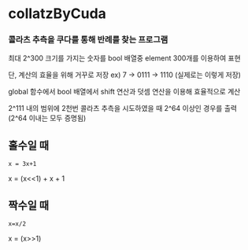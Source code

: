 # collatzByCuda
### 콜라츠 추측을 쿠다를 통해 반례를 찾는 프로그램
최대 2^300 크기를 가지는 숫자를 bool 배열중 element 300개를 이용하여 표현 

단, 계산의 효율을 위해 거꾸로 저장  ex) 7 -> 0111 -> 1110 (실제로는 이렇게 저장)

global 함수에서 bool 배열에서 shift 연산과 덧셈 연산을 이용해 효율적으로 계산

2^111 내의 범위에 2천번 콜라츠 추측을 시도하였을 때 2^64 이상인 경우를 출력 (2^64 이내는 모두 증명됨)

## 홀수일 때
```x = 3x+1```

x = (x<<1) + x + 1

## 짝수일 때
```x=x/2```

x = (x>>1)
